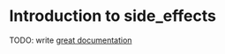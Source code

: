 # Introduction to side_effects

TODO: write [great documentation](http://jacobian.org/writing/what-to-write/)
